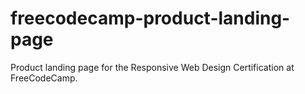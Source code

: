 # freecodecamp-product-landing-page
Product landing page for the Responsive Web Design Certification at FreeCodeCamp.
